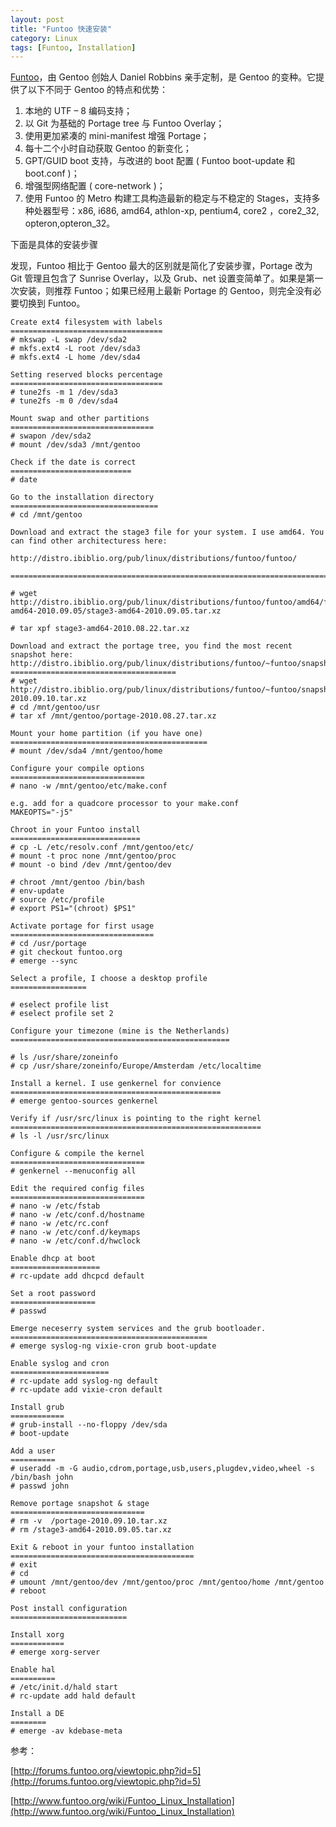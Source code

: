 ```yaml
---
layout: post
title: "Funtoo 快速安装"
category: Linux
tags: [Funtoo, Installation]
---
```


[Funtoo](http://www.funtoo.org)，由 Gentoo 创始人 Daniel Robbins 亲手定制，是 Gentoo 的变种。它提供了以下不同于 Gentoo 的特点和优势：

1. 本地的 UTF – 8 编码支持；
2. 以 Git 为基础的 Portage tree 与 Funtoo Overlay；
3. 使用更加紧凑的 mini-manifest 增强 Portage；
4. 每十二个小时自动获取 Gentoo 的新变化；
5. GPT/GUID boot 支持，与改进的 boot 配置 ( Funtoo boot-update 和 boot.conf )；
6. 增强型网络配置 ( core-network )；
7. 使用 Funtoo 的 Metro 构建工具构造最新的稳定与不稳定的 Stages，支持多种处器型号：x86, i686, amd64, athlon-xp, pentium4, core2 ，core2_32, opteron,opteron_32。

<!-- more -->

下面是具体的安装步骤

发现，Funtoo 相比于 Gentoo 最大的区别就是简化了安装步骤，Portage 改为 Git 管理且包含了 Sunrise Overlay，以及 Grub、net 设置变简单了。如果是第一次安装，则推荐 Funtoo；如果已经用上最新 Portage 的 Gentoo，则完全没有必要切换到 Funtoo。

```
Create ext4 filesystem with labels
==================================
# mkswap -L swap /dev/sda2
# mkfs.ext4 -L root /dev/sda3
# mkfs.ext4 -L home /dev/sda4
 
Setting reserved blocks percentage
==================================
# tune2fs -m 1 /dev/sda3
# tune2fs -m 0 /dev/sda4
 
Mount swap and other partitions
================================
# swapon /dev/sda2
# mount /dev/sda3 /mnt/gentoo
 
Check if the date is correct
===========================
# date
 
Go to the installation directory
=================================
# cd /mnt/gentoo
 
Download and extract the stage3 file for your system. I use amd64. You can find other architecturess here:
 
http://distro.ibiblio.org/pub/linux/distributions/funtoo/funtoo/
 
========================================================================
 
# wget http://distro.ibiblio.org/pub/linux/distributions/funtoo/funtoo/amd64/funtoo-amd64-2010.09.05/stage3-amd64-2010.09.05.tar.xz
 
# tar xpf stage3-amd64-2010.08.22.tar.xz
 
Download and extract the portage tree, you find the most recent snapshot here: http://distro.ibiblio.org/pub/linux/distributions/funtoo/~funtoo/snapshots/
=====================================
# wget http://distro.ibiblio.org/pub/linux/distributions/funtoo/~funtoo/snapshots/portage-2010.09.10.tar.xz
# cd /mnt/gentoo/usr
# tar xf /mnt/gentoo/portage-2010.08.27.tar.xz
 
Mount your home partition (if you have one)
============================================
# mount /dev/sda4 /mnt/gentoo/home
 
Configure your compile options
==============================
# nano -w /mnt/gentoo/etc/make.conf
 
e.g. add for a quadcore processor to your make.conf
MAKEOPTS="-j5"
 
Chroot in your Funtoo install
=============================
# cp -L /etc/resolv.conf /mnt/gentoo/etc/
# mount -t proc none /mnt/gentoo/proc
# mount -o bind /dev /mnt/gentoo/dev
 
# chroot /mnt/gentoo /bin/bash
# env-update
# source /etc/profile
# export PS1="(chroot) $PS1"
 
Activate portage for first usage
================================
# cd /usr/portage
# git checkout funtoo.org
# emerge --sync
 
Select a profile, I choose a desktop profile
=================
 
# eselect profile list
# eselect profile set 2
 
Configure your timezone (mine is the Netherlands)
=================================================
 
# ls /usr/share/zoneinfo
# cp /usr/share/zoneinfo/Europe/Amsterdam /etc/localtime
 
Install a kernel. I use genkernel for convience
===============================================
# emerge gentoo-sources genkernel
 
Verify if /usr/src/linux is pointing to the right kernel
========================================================
# ls -l /usr/src/linux
 
Configure & compile the kernel
==============================
# genkernel --menuconfig all
 
Edit the required config files
==============================
# nano -w /etc/fstab
# nano -w /etc/conf.d/hostname
# nano -w /etc/rc.conf
# nano -w /etc/conf.d/keymaps
# nano -w /etc/conf.d/hwclock
 
Enable dhcp at boot
====================
# rc-update add dhcpcd default
 
Set a root password
===================
# passwd
 
Emerge neceserry system services and the grub bootloader.
============================================
# emerge syslog-ng vixie-cron grub boot-update
 
Enable syslog and cron
======================
# rc-update add syslog-ng default
# rc-update add vixie-cron default
 
Install grub
============
# grub-install --no-floppy /dev/sda
# boot-update
 
Add a user
==========
# useradd -m -G audio,cdrom,portage,usb,users,plugdev,video,wheel -s /bin/bash john
# passwd john
 
Remove portage snapshot & stage
==============================
# rm -v  /portage-2010.09.10.tar.xz
# rm /stage3-amd64-2010.09.05.tar.xz
 
Exit & reboot in your funtoo installation
=========================================
# exit
# cd
# umount /mnt/gentoo/dev /mnt/gentoo/proc /mnt/gentoo/home /mnt/gentoo
# reboot
 
Post install configuration
==========================
 
Install xorg
============
# emerge xorg-server
 
Enable hal
==========
# /etc/init.d/hald start
# rc-update add hald default
 
Install a DE
========
# emerge -av kdebase-meta
```

参考：

[http://forums.funtoo.org/viewtopic.php?id=5](http://forums.funtoo.org/viewtopic.php?id=5)

[http://www.funtoo.org/wiki/Funtoo_Linux_Installation](http://www.funtoo.org/wiki/Funtoo_Linux_Installation)
